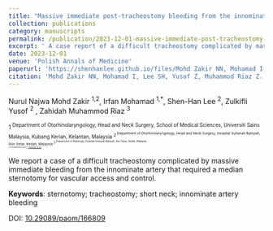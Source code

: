 ```yaml
---
title: "Massive immediate post-tracheostomy bleeding from the innominate artery"
collection: publications
category: manuscripts
permalink: /publication/2023-12-01-massive-immediate-post-tracheostomy-bleeding-innominate-artery  
excerpt: ' A case report of a difficult tracheostomy complicated by massive immediate bleeding from the innominate artery that required a median sternotomy for vascular access and control.'
date: 2023-12-01
venue: 'Polish Annals of Medicine'
paperurl: 'https://shenhanlee.github.io/files/Mohd Zakir NN, Mohamad I, Lee SH, Yusof Z, Muhamod Riaz Z_Polish Annals of Medicine_2023.pdf'
citation: 'Mohd Zakir NN, Mohamad I, Lee SH, Yusof Z, Muhammod Riaz Z. (2023). &quot;Massive immediate post-tracheostomy bleeding from the innominate artery.&quot; <i>Polish Annals of Medicine</i>. 30(2):157-160.'
---
```


Nurul Najwa Mohd Zakir <sup>1,2</sup>, Irfan Mohamad <sup>1,*</sup>, Shen-Han Lee <sup>2</sup>, Zulkifli Yusof <sup>2</sup> , Zahidah Muhammod Riaz <sup>3</sup>  

<sup>1<sup> Department of Otorhinolaryngology, Head and Neck Surgery, School of Medical Sciences,  Universiti Sains Malaysia, Kubang Kerian, Kelantan, Malaysia
<sup>2<sup> Department of Otorhinolaryngology, Head and Neck Surgery, Hospital Sultanah Bahiyah, Alor Setar, Kedah, Malaysia 
<sup>3<sup> Department of Radiology, Hospital Sultanah Bahiyah, Alor Setar, Kedah, Malaysia  
<sup>*<sup> Corresponding author: [irfankb@usm.my](mailto:irfankb@usm.my)  

We report a case of a difficult tracheostomy complicated by massive immediate bleeding from the innominate artery that required a median sternotomy for vascular access and control.  

<b>Keywords</b>: sternotomy; tracheostomy; short neck; innominate artery bleeding

DOI: [10.29089/paom/166809](https://doi.org/10.29089/paom/166809)  
